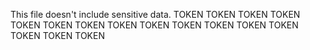 This file doesn't include sensitive data.
TOKEN
TOKEN
TOKEN
TOKEN
TOKEN
TOKEN
TOKEN
TOKEN
TOKEN
TOKEN
TOKEN
TOKEN
TOKEN
TOKEN
TOKEN
TOKEN
